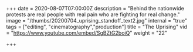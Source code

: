 +++
date = 2020-08-07T07:00:00Z
description = "Behind the nationwide protests are real people with real pain who are fighting for real change."
image = "/thumbs/20200704_uprising_standoff_text2.jpg"
internal = "true"
tags = ["editing", "cinematography","production"]
title = "The Uprising"
vid = "https://www.youtube.com/embed/SgBZtG2boiQ"
weight = "22"

+++
